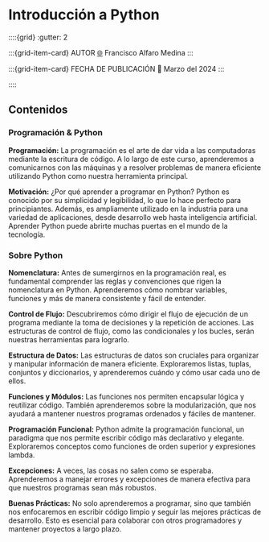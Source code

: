 # Introducción a Python

::::{grid}
:gutter: 2

:::{grid-item-card} AUTOR
[🌐](https://fralfaro.github.io/portfolio/about_me/me/) Francisco Alfaro Medina
:::

:::{grid-item-card} FECHA DE PUBLICACIÓN
📅 Marzo del 2024
:::

::::

## Contenidos

### Programación & Python

**Programación:**
La programación es el arte de dar vida a las computadoras mediante la escritura de código. A lo largo de este curso, aprenderemos a comunicarnos con las máquinas y a resolver problemas de manera eficiente utilizando Python como nuestra herramienta principal.

**Motivación:**
¿Por qué aprender a programar en Python? Python es conocido por su simplicidad y legibilidad, lo que lo hace perfecto para principiantes. Además, es ampliamente utilizado en la industria para una variedad de aplicaciones, desde desarrollo web hasta inteligencia artificial. Aprender Python puede abrirte muchas puertas en el mundo de la tecnología.

### Sobre Python

**Nomenclatura:**
Antes de sumergirnos en la programación real, es fundamental comprender las reglas y convenciones que rigen la nomenclatura en Python. Aprenderemos cómo nombrar variables, funciones y más de manera consistente y fácil de entender.

**Control de Flujo:**
Descubriremos cómo dirigir el flujo de ejecución de un programa mediante la toma de decisiones y la repetición de acciones. Las estructuras de control de flujo, como las condicionales y los bucles, serán nuestras herramientas para lograrlo.

**Estructura de Datos:**
Las estructuras de datos son cruciales para organizar y manipular información de manera eficiente. Exploraremos listas, tuplas, conjuntos y diccionarios, y aprenderemos cuándo y cómo usar cada uno de ellos.

**Funciones y Módulos:**
Las funciones nos permiten encapsular lógica y reutilizar código. También aprenderemos sobre la modularización, que nos ayudará a mantener nuestros programas ordenados y fáciles de mantener.

**Programación Funcional:**
Python admite la programación funcional, un paradigma que nos permite escribir código más declarativo y elegante. Exploraremos conceptos como funciones de orden superior y expresiones lambda.

**Excepciones:**
A veces, las cosas no salen como se esperaba. Aprenderemos a manejar errores y excepciones de manera efectiva para que nuestros programas sean más robustos.

**Buenas Prácticas:**
No solo aprenderemos a programar, sino que también nos enfocaremos en escribir código limpio y seguir las mejores prácticas de desarrollo. Esto es esencial para colaborar con otros programadores y mantener proyectos a largo plazo.
